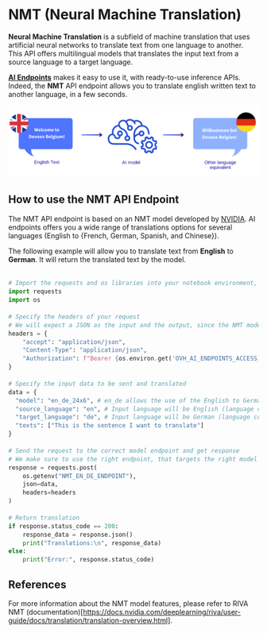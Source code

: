 # NMT (Neural Machine Translation)

**Neural Machine Translation** is a subfield of machine translation that uses artificial neural networks to translate text from one language to another. This API offers multilingual models that translates the input text from a source language to a target language.

**[AI Endpoints](https://endpoints.ai.cloud.ovh.net/)** makes it easy to use it, with ready-to-use inference APIs. Indeed, the **NMT** API endpoint allows you to translate english written text to another language, in a few seconds.

![NMT](./images/NMT.png)

## How to use the NMT API Endpoint

The NMT API endpoint is based on an NMT model developed by [NVIDIA](https://www.nvidia.com/en-gb/). AI endpoints offers you a wide range of translations options for several languages (English to {French, German, Spanish, and Chinese}).

The following example will allow you to translate text from **English** to **German**. It will return the translated text by the model.

```python

# Import the requests and os libraries into your notebook environment, if not already done
import requests
import os

# Specify the headers of your request 
# We will expect a JSON as the input and the output, since the NMT model will receive text, and generate text.
headers = {
    "accept": "application/json",
    "Content-Type": "application/json",
    "Authorization": f"Bearer {os.environ.get('OVH_AI_ENDPOINTS_ACCESS_TOKEN')}",
}

# Specify the input data to be sent and translated
data = {
  "model": "en_de_24x6", # en_de allows the use of the English to German NMT model
  "source_language": "en", # Input language will be English (language code: `en`)
  "target_language": "de", # Input language will be German (language code: `de`)
  "texts": ["This is the sentence I want to translate"]
}

# Send the request to the correct model endpoint and get response 
# We make sure to use the right endpoint, that targets the right model (English to German)
response = requests.post(
    os.getenv("NMT_EN_DE_ENDPOINT"),
    json=data,
    headers=headers
)

# Return translation
if response.status_code == 200:
    response_data = response.json()
    print("Translations:\n", response_data)
else:
    print("Error:", response.status_code)
```

## References

For more information about the NMT model features, please refer to RIVA NMT (documentation)[https://docs.nvidia.com/deeplearning/riva/user-guide/docs/translation/translation-overview.html].